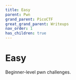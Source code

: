 ```yaml
---
title: Easy
parent: Pwn
grand_parent: PicoCTF
great_grand_parent: Writeups
nav_order: 1
has_children: true
---
```


# Easy

Beginner-level pwn challenges.
